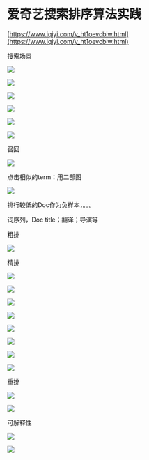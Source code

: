 # 爱奇艺搜索排序算法实践

[https://www.iqiyi.com/v_ht1oevcbiw.html](https://www.iqiyi.com/v_ht1oevcbiw.html)

搜索场景

![](image/image.png)

![](image/image_1.png)

![](image/image_2.png)


![](image/image_3.png)

![](image/image_4.png)


![](image/image_5.png)

召回

![](image/image_6.png)

点击相似的term：用二部图

![](image/image_7.png)

排行较低的Doc作为负样本，。。。

词序列，Doc title；翻译；导演等

粗排

![](image/image_8.png)


精排

![](image/image_9.png)

![](image/image_10.png)

![](image/image_11.png)

![](image/image_12.png)

![](image/image_13.png)

![](image/image_14.png)


![](image/image_15.png)

![](image/image_16.png)

重排

![](image/image_17.png)

![](image/image_18.png)

可解释性

![](image/image_19.png)

![](image/image_20.png)


